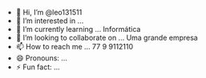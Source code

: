 - 👋 Hi, I’m @leo131511
- 👀 I’m interested in ... 
- 🌱 I’m currently learning ... Informática
- 💞️ I’m looking to collaborate on ... Uma grande empresa
- 📫 How to reach me ... 77 9 9112110
- 😄 Pronouns: ...
- ⚡ Fun fact: ...

<!---
leo131511/leo131511 is a ✨ special ✨ repository because its `README.md` (this file) appears on your GitHub profile.
You can click the Preview link to take a look at your changes.
--->
